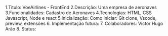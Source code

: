 1.Titulo: VoeAirlines - FrontEnd 
2.Descrição: Uma empresa de aeronaves 
3.Funcionalidades: Cadastro de Aeronaves 
4.Tecnologias: HTML, CSS Javascript, Node e react
5.Inicialização:  Como iniciar: Git clone, Vscode, preview, extensões 
6. Implementação futura: 
7. Colaboradores: Victor Hugo Arão
8. Status: 
